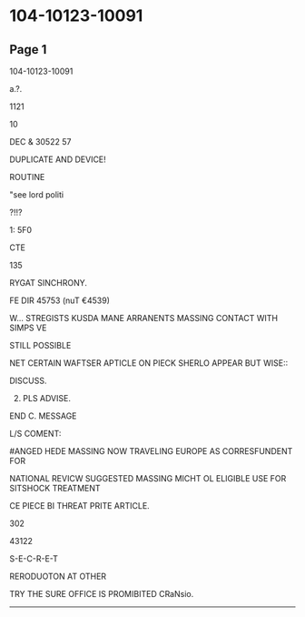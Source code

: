 # 104-10123-10091

## Page 1

104-10123-10091

a.?.

1121

10

DEC & 30522 57

DUPLICATE AND DEVICE!

ROUTINE

"see lord politi

?!!?

1: 5F0

CTE

135

RYGAT SINCHRONY.

FE DIR 45753 (nuT €4539)

W... STREGISTS KUSDA MANE ARRANENTS MASSING CONTACT WITH SIMPS VE

STILL POSSIBLE

NET CERTAIN WAFTSER APTICLE ON PIECK SHERLO APPEAR BUT WISE::

DISCUSS.

2. PLS ADVISE.

END C. MESSAGE

L/S COMENT:

#ANGED HEDE MASSING NOW TRAVELING EUROPE AS CORRESFUNDENT FOR

NATIONAL REVICW SUGGESTED MASSING MICHT OL ELIGIBLE USE FOR SITSHOCK TREATMENT

CE PIECE BI THREAT PRITE ARTICLE.

302

43122

S-E-C-R-E-T

RERODUOTON AT OTHER

TRY THE SURE OFFICE IS PROMIBITED CRaNsio.

---

